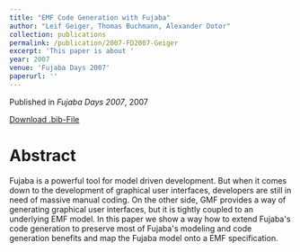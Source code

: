 ```yaml
---
title: "EMF Code Generation with Fujaba"
author: "Leif Geiger, Thomas Buchmann, Alexander Dotor"
collection: publications
permalink: /publication/2007-FD2007-Geiger
excerpt: 'This paper is about '
year: 2007
venue: 'Fujaba Days 2007'
paperurl: ''
---
```


Published in *Fujaba Days 2007*, 2007


[Download .bib-File](https://tbuchmann.github.io/files/FD2007-Geiger.bib)

Abstract
=====

Fujaba is a powerful tool for model driven development. But when it comes down to the development of graphical user interfaces, developers are still in need of massive manual coding. On the other side, GMF provides a way of generating graphical user interfaces, but it is tightly coupled to an underlying EMF model. In this paper we show a way how to extend Fujaba's code generation to preserve most of Fujaba's modeling and code generation benefits and map the Fujaba model onto a EMF specification.